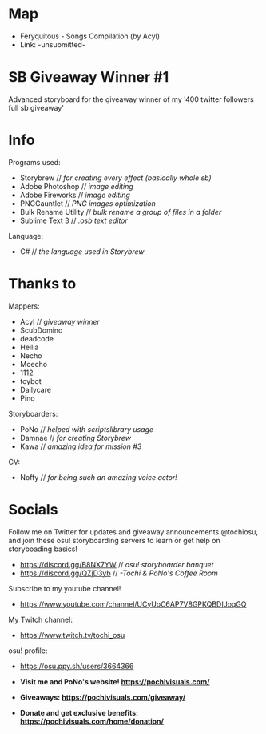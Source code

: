 # Map
- Feryquitous - Songs Compilation (by Acyl)
- Link: -unsubmitted-

# SB Giveaway Winner #1
Advanced storyboard for the giveaway winner of my '400 twitter followers full sb giveaway'

# Info
Programs used:
- Storybrew // *for creating every effect (basically whole sb)*
- Adobe Photoshop // *image editing*
- Adobe Fireworks // *image editing*
- PNGGauntlet // *PNG images optimization*
- Bulk Rename Utility // *bulk rename a group of files in a folder*
- Sublime Text 3 // *.osb text editor*

Language:
- C# // *the language used in Storybrew*

# Thanks to
Mappers:
- Acyl // *giveaway winner*
- ScubDomino
- deadcode
- Heilia
- Necho
- Moecho
- 1112
- toybot
- Dailycare
- Pino

Storyboarders:
- PoNo // *helped with scriptslibrary usage*
- Damnae // *for creating Storybrew*
- Kawa // *amazing idea for mission #3*

CV:
- Noffy // *for being such an amazing voice actor!*

# Socials
Follow me on Twitter for updates and giveaway announcements @tochiosu, and join these osu! storyboarding servers to learn or get help on storyboading basics!
- https://discord.gg/B8NX7YW // *osu! storyboarder banquet*
- https://discord.gg/QZjD3yb // *-Tochi & PoNo's Coffee Room*

Subscribe to my youtube channel!
- https://www.youtube.com/channel/UCyUoC6AP7V8GPKQBDIJoqGQ

My Twitch channel:
- https://www.twitch.tv/tochi_osu

osu! profile:
- https://osu.ppy.sh/users/3664366

- **Visit me and PoNo's website! https://pochivisuals.com/**
- **Giveaways: https://pochivisuals.com/giveaway/**
- **Donate and get exclusive benefits: https://pochivisuals.com/home/donation/**
